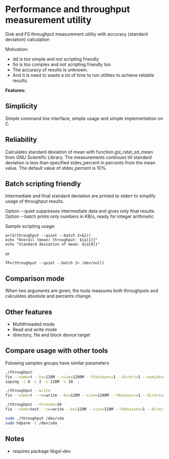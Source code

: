 # Performance and throughput measurement utility

Disk and FS throughput measurement utility with accuracy
(standard deviation) calculation

Motivation:
* dd is too simple and not scripting friendly
* fio is too complex and not scripting friendly too
* The accuracy of results is unknown.
* And it is need to waste a lot of time to run utilities to achieve reliable results.

**Features:**

## Simplicity

Simple command line interface, simple usage and simple implementation on C.

## Reliability

Calculates standard deviation of mean with function gsl_rstat_sd_mean from
GNU Scientific Library. The measurements continues till standard deviation is
less than specified stdev_percent in percents from the mean value.
The default value of stdev_percent is 10%.

## Batch scripting friendly

Intermediate and final standard deviation are printed to stderr to
simplify usage of throughput results.

Option --quiet suppresses intermediate data and gives only final results.
Option --batch prints only numbers in KB/s, ready for integer arithmetic

Sample scripting usage:
```
a=($(throughput --quiet --batch 2>&1))
echo "Overall (mean) throughput: ${a[1]}"
echo "Standard deviation of mean: ${a[0]}"
```
or

```
TP=(throughput --quiet --batch 2> /dev/null)
```

## Comparison mode

When two arguments are given, the tools measures both throughputs and calculates
absolute and percents change.

## Other features
* Multithreaded mode
* Read and write mode
* directory, file and block device target

## Compare usage with other tools

Folowing samples groups have similar parameters

```bash
./throughput
fio --name=t --bs=128M --size=1280M --fdatasync=1 --direct=1 --numjobs=1
ioping -i 0 -c 2 -s 128M -c 10  .

./throughput --write
fio --name=t --rw=write --bs=128M --size=1280M --fdatasync=1 --direct=1 --numjobs=1

./throughput --threads=10
fio --name=test --rw=write --bs=128M --size=128M --fdatasync=1 --direct=1 --numjobs=10

sudo ./throughput /dev/sda
sudo hdparm -t /dev/sda

```

## Notes

* requires package libgsl-dev
